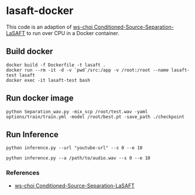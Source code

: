 # lasaft-docker
This code is an adaption of [ws-choi Conditioned-Source-Separation-LaSAFT](https://github.com/ws-choi/Conditioned-Source-Separation-LaSAFT) to run over CPU in a Docker container.

## Build docker
```
docker build -f Dockerfile -t lasaft .
docker run --rm -it -d -v `pwd`/src:/app -v /root:/root --name lasaft-test lasaft
docker exec -it lasaft-test bash
```

## Run docker image
```
python Separation_wav.py -mix_scp /root/test.wav -yaml options/train/train.yml -model /root/best.pt -save_path ./checkpoint
```

## Run Inference
```
python inference.py --url "youtube-url" --s 0 --e 10

python inference.py --a /path/to/audio.wav --s 0 --e 10
```

### References
- [ws-choi Conditioned-Source-Separation-LaSAFT](https://github.com/ws-choi/Conditioned-Source-Separation-LaSAFT)

